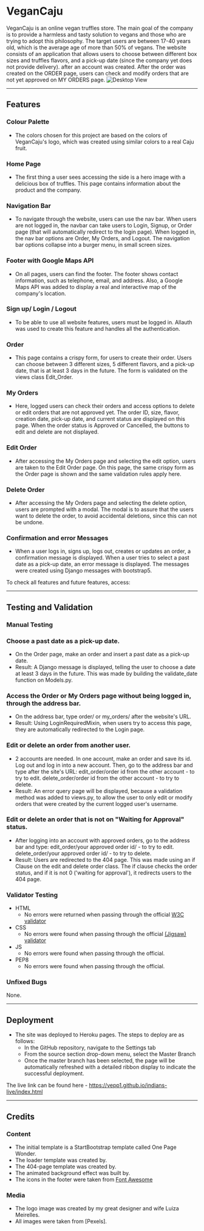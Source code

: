 # VeganCaju

VeganCaju is an online vegan truffles store. The main goal of the company is to provide a harmless and tasty solution to vegans and those who are trying to adopt this philosophy. The target users are between 17-40 years old, which is the average age of more than 50% of vegans. The website consists of an application that allows users to choose between different box sizes and truffles flavors, and a pick-up date (since the company yet does not provide delivery). after an account was created. After the order was created on the ORDER page, users can check and modify orders that are not yet approved on MY ORDERS page. 
![Desktop View](assets/images/desktopview-min.png)

----

## Features 

### Colour Palette
- The colors chosen for this project are based on the colors of VeganCaju's logo, which was created using similar colors to a real Caju fruit.

### Home Page
- The first thing a user sees accessing the side is a hero image with a delicious box of truffles. This page contains information about the product and the company. 

### Navigation Bar
- To navigate through the website, users can use the nav bar. When users are not logged in, the navbar can take users to Login, Signup, or Order page (that will automatically redirect to the login page). When logged in, the nav bar options are Order, My Orders, and Logout. The navigation bar options collapse into a burger menu, in small screen sizes.

### Footer with Google Maps API
- On all pages, users can find the footer. The footer shows contact information, such as telephone, email, and address. Also, a Google Maps API was added to display a real and interactive map of the company's location.

### Sign up/ Login / Logout
- To be able to use all website features, users must be logged in. Allauth was used to create this feature and handles all the authentication.

### Order
- This page contains a crispy form, for users to create their order. Users can choose between 3 different sizes, 5 different flavors, and a pick-up date, that is at least 3 days in the future. The form is validated on the views class Edit_Order.

### My Orders
- Here, logged users can check their orders and access options to delete or edit orders that are not approved yet. The order ID, size, flavor, creation date, pick-up date, and current status are displayed on this page. When the order status is Approved or Cancelled, the buttons to edit and delete are not displayed.

### Edit Order
- After accessing the My Orders page and selecting the edit option, users are taken to the Edit Order page. On this page, the same crispy form as the Order page is shown and the same validation rules apply here.

### Delete Order
- After accessing the My Orders page and selecting the delete option, users are prompted with a modal. The modal is to assure that the users want to delete the order, to avoid accidental deletions, since this can not be undone.

### Confirmation and error Messages
- When a user logs in, signs up, logs out, creates or updates an order, a confirmation message is displayed. When a user tries to select a past date as a pick-up date, an error message is displayed. The messages were created using Django messages with bootstrap5.

To check all features and future features, access:

----

## Testing and Validation

### Manual Testing

### Choose a past date as a pick-up date.
 - On the Order page, make an order and insert a past date as a pick-up date.
 - Result: A Django message is displayed, telling the user to choose a date at least 3 days in the future. This was made by building the validate_date function on Models.py.

### Access the Order or My Orders page without being logged in, through the address bar.
  - On the address bar, type order/ or my_orders/ after the website's URL.
  - Result: Using LoginRequiredMixin, when users try to access this page, they are automatically redirected to the Login page.

### Edit or delete an order from another user.
 - 2 accounts are needed. In one account, make an order and save its id. Log out and log in into a new account. Then, go to the address bar and type after the site's URL: edit_order/order id from the other account - to try to edit. delete_order/order id from the other account - to try to delete.
 - Result: An error query page will be displayed, because a validation method was added to views.py, to allow the user to only edit or modify orders that were created by the current logged user's username.

 ### Edit or delete an order that is not on "Waiting for Approval" status.
  - After logging into an account with approved orders, go to the address bar and type:
  edit_order/your approved order id/ - to try to edit. delete_order/your approved order id/ - to try to delete.
  - Result: Users are redirected to the 404 page. This was made using an if Clause on the edit and delete order class. The if clause checks the order status, and if it is not 0 ('waiting for approval'), it redirects users to the 404 page.


### Validator Testing 

- HTML
  - No errors were returned when passing through the official [W3C validator](https://validator.w3.org/nu/?doc=https%3A%2F%2Fcode-institute-org.github.io%2Flove-running-2.0%2Findex.html)
- CSS
  - No errors were found when passing through the official [(Jigsaw) validator](https://jigsaw.w3.org/css-validator/validator?uri=https%3A%2F%2Fvalidator.w3.org%2Fnu%2F%3Fdoc%3Dhttps%253A%252F%252Fcode-institute-org.github.io%252Flove-running-2.0%252Findex.html&profile=css3svg&usermedium=all&warning=1&vextwarning=&lang=en#css)
- JS
  - No errors were found when passing through the official.
- PEP8
  - No errors were found when passing through the official.

### Unfixed Bugs

None. 

----

## Deployment

- The site was deployed to Heroku pages. The steps to deploy are as follows: 
  - In the GitHub repository, navigate to the Settings tab 
  - From the source section drop-down menu, select the Master Branch
  - Once the master branch has been selected, the page will be automatically refreshed with a detailed ribbon display to indicate the successful deployment. 

The live link can be found here - https://vepp1.github.io/indians-live/index.html

----

## Credits 

### Content 

- The initial template is a StartBootstrap template called One Page Wonder.
- The loader template was created by.
- The 404-page template was created by. 
- The animated background effect was built by.
- The icons in the footer were taken from [Font Awesome](https://fontawesome.com/)


### Media

- The logo image was created by my great designer and wife Luiza Meirelles.
- All images were taken from [Pexels].